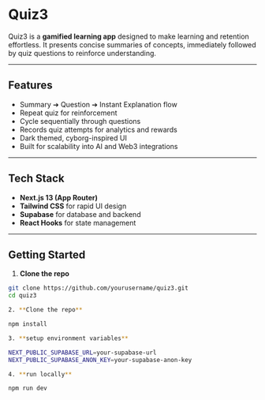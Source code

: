 # Quiz3

Quiz3 is a **gamified learning app** designed to make learning and retention effortless. It presents concise summaries of concepts, immediately followed by quiz questions to reinforce understanding.

---

## Features

- Summary ➔ Question ➔ Instant Explanation flow
- Repeat quiz for reinforcement
- Cycle sequentially through questions
- Records quiz attempts for analytics and rewards
- Dark themed, cyborg-inspired UI
- Built for scalability into AI and Web3 integrations

---

## Tech Stack

- **Next.js 13 (App Router)**
- **Tailwind CSS** for rapid UI design
- **Supabase** for database and backend
- **React Hooks** for state management

---

## Getting Started

1. **Clone the repo**

```bash
git clone https://github.com/yourusername/quiz3.git
cd quiz3

2. **Clone the repo**

npm install

3. **setup environment variables**

NEXT_PUBLIC_SUPABASE_URL=your-supabase-url
NEXT_PUBLIC_SUPABASE_ANON_KEY=your-supabase-anon-key

4. **run locally**

npm run dev


